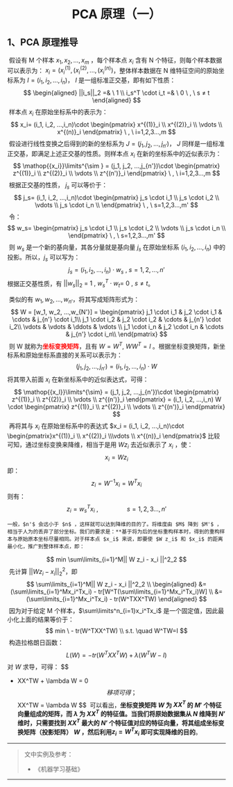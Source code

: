 # <center>PCA 原理（一）</center>



## 1、PCA 原理推导

​	假设有 M 个样本 $x_1, x_2, ..., x_m$ ，每个样本点 $x_i$ 含有 N 个特征，则每个样本数据可以表示为： $x_i =( x^{(1)}_i, (x^{(2)}_i,..., (x^{(n)}_i)$，整体样本数据在 N 维特征空间的原始坐标系为 $I=(i_1, i_2, ..., i_n)$， $I$ 是一组标准正交基，即有如下性质：
$$
\begin{aligned}
||i_s||_2 =&  \ 1 \\
i_s^T \cdot i_t =& \ 0 \ ,  \ s ≠ t
\end{aligned}
$$
​	样本点 $x_i$ 在原始坐标系中的表示为：
$$
x_i= (i_1, i_2, ...,i_n)\cdot 
\begin{pmatrix}
	x^{(1)}_i \\
	x^{(2)}_i \\
	\vdots  \\
	x^{(n)}_i
\end{pmatrix}
\ , \ i=1,2,3...,m
$$
​	假设进行线性变换之后得到的新的坐标系为 $J=(j_1, j_2, ..., j_{n'})$， $J$ 同样是一组标准正交基，即满足上述正交基的性质。则样本点 $x_i$ 在新的坐标系中的近似表示为：
$$
\mathop{{x_i}}\limits^{\sim } = (j_1, j_2, ...,j_{n'})\cdot 
\begin{pmatrix}
	z^{(1)}_i \\
	z^{(2)}_i \\
	\vdots  \\
	z^{(n')}_i
\end{pmatrix}
\ , \ i=1,2,3...,m
$$
​	根据正交基的性质， $j_s$ 可以等价于：
$$
j_s= (i_1, i_2, ...,i_n)\cdot
\begin{pmatrix}
	j_s \cdot i_1 \\
	j_s \cdot i_2 \\
	\vdots  \\
	j_s \cdot i_n \\
\end{pmatrix}
\ , \ s=1,2,3...,m'
$$
​	令：
$$
w_s= 
\begin{pmatrix}
	j_s \cdot i_1 \\
	j_s \cdot i_2 \\
	\vdots  \\
	j_s \cdot i_n \\
\end{pmatrix}
\ , \ s=1,2,3...,m'
$$
​	则 $w_s$ 是一个新的基向量，其各分量就是基向量 $j_s$ 在原始坐标系 $(i_1, i_2, ..., i_n)$ 中的投影。所以，$j_s$ 可以写为：
$$
j_s = (i_1, i_2, ...,i_n)\cdot w_s \ , \ s =1 ,2 ,..., n'
$$
​	根据正交基性质，有 $||w_s||_2\ =\ 1 \ , \ w_s^T \cdot w_t = \ 0 \ , \ s≠t$。

​	类似的有 $w_1,w_2,...,w_{n'}$，将其写成矩阵形式为：
$$
W = [w_1, w_2, ...,w_{N'}] =
\begin{pmatrix}
	j_1 \cdot i_1 & j_2 \cdot i_1 & \cdots & j_{n'} \cdot i_1\\
	j_1 \cdot i_2 & j_2 \cdot i_2 & \cdots & j_{n'} \cdot i_2\\
	\vdots  & \vdots     &   \ddots   & \vdots \\
	j_1 \cdot i_n & j_2 \cdot i_n & \cdots & j_{n'} \cdot i_n\\
\end{pmatrix}
$$
​	则 W 就称为<font color=red>**坐标变换矩阵**</font>，且有 $W = W^T, \  WW^T =I$ 。根据坐标变换矩阵，新坐标系和原始坐标系直接的关系可以表示为：
$$
(j_1, j_2, ...,j_{n'}) = (i_1, i_2, ...,i_n)\cdot W
$$
​	将其带入前面 $x_i$ 在新坐标系中的近似表达式，可得：
$$
\mathop{{x_l}}\limits^{\sim} = (j_1, j_2, ...,j_{n'})\cdot 
\begin{pmatrix}
	z^{(1)}_i \\
	z^{(2)}_i \\
	\vdots  \\
	z^{(n')}_i
\end{pmatrix}
= (i_1, i_2, ...,i_n) W \cdot 
\begin{pmatrix}
	z^{(1)}_i \\
	z^{(2)}_i \\
	\vdots  \\
	z^{(n')}_i
\end{pmatrix}
$$
​	再将其与 $x_i$ 在原始坐标系中的表达式 $x_i = (i_1, i_2, ...,i_n)\cdot \begin{pmatrix}x^{(1)}_i \\ x^{(2)}_i \\\vdots  \\  x^{(n)}_i \end{pmatrix}$ 比较可知，通过坐标变换来降维，相当于是用 $Wz_i$ 去近似表示了 $x_i$ ，使：
$$
x_i = W z_i
$$
​	即：
$$
z_i = W^{-1}x_i=W^Tx_i
$$
​	则有：
$$
z_i = w_s^Tx_i \ , \quad\quad\quad\quad s=1,2,3...,n'
$$


 	一般，$n'$ 会远小于 $n$ ，这样就可以达到降维的目的了。将维度由 $M$ 降到 $M'$ ，相当于人为的丢弃了部分坐标。我们的要求是：**基于将为后的坐标重构样本时，得到的重构样本与原始原本坐标尽量相同。对于样本点 $x_i$ 来说，即要使 $W z_i$ 和 $x_i$ 的距离最小化，推广到整体样本点，即：
$$
min \sum\limits_{i=1}^M|| W z_i - x_i ||^2_2
$$
​		先计算 $|| W z_i - x_i ||^2_2$，即
$$
\sum\limits_{i=1}^M|| W z_i - x_i ||^2_2 \\
\begin{aligned} 
&= (\sum\limits_{i=1}^Mx_i^Tx_i) - tr[W^T(\sum\limits_{i=1}^Mx_i^Tx_i)W]  \\
&=  (\sum\limits_{i=1}^Mx_i^Tx_i) -  tr(W^TXX^TW)
\end{aligned}
$$
​		因为对于给定 M 个样本，$\sum\limits^n_{i=1}x_i^Tx_i$ 是一个固定值，因此最小化上面的结果等价于：
$$
min \ - tr(W^TXX^TW)  \\
s.t. \quad W^TW=I
$$
​		构造拉格朗日函数：
$$
L(W) = - tr(W^TXX^TW) + \lambda(W^TW-I)
$$
​		对 $W$ 求导，可得：
$$
- XX^TW + \lambda W = 0
$$
​		移项可得；
$$
 XX^TW = \lambda W
$$
​		可以看出，**坐标变换矩阵 $W$ 为 $XX^T$ 的 $M'$ 个特征向量组成的矩阵，而 $\lambda$ 为 $XX^T$ 的特征值。当我们将原始数据集从 $N$ 维降到 $N’$ 维时，只需要找到 $XX^T$ 最大的 $N’$ 个特征值对应的特征向量，将其组成坐标变换矩阵（投影矩阵） $W$ ，然后利用$z_i = W^Tx_i$ 即可实现降维的目的**。





---
> 文中实例及参考：
>
> + 《机器学习基础》

---
